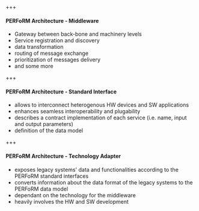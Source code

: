 +++
#### PERFoRM Architecture - Middleware
* Gateway between back-bone and machinery levels
* Service registration and discovery
* data transformation
* routing of message exchange
* prioritization of messages delivery
* and some more

+++
#### PERFoRM Architecture - Standard Interface
* allows to interconnect heterogenous HW devices and SW applications
* enhances seamless interoperability and plugability
* describes a contract implementation of each service (i.e. name, input and output parameters)
* definition of the data model

+++
#### PERFoRM Architecture - Technology Adapter
* exposes legacy systems' data and functionalities according to the PERFoRM standard interfaces
* converts information about the data format of the legacy systems to the PERFoRM data model
* dependant on the technology for the middleware
* heavily involves the HW and SW development
